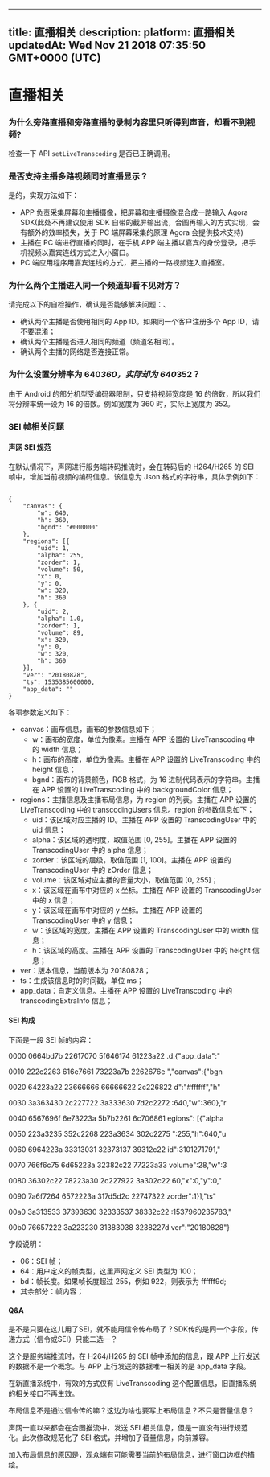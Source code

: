
---
title: 直播相关
description: 
platform: 直播相关
updatedAt: Wed Nov 21 2018 07:35:50 GMT+0000 (UTC)
---
# 直播相关
### 为什么旁路直播和旁路直播的录制内容里只听得到声音，却看不到视频?

检查一下 API `setLiveTranscoding` 是否已正确调用。

### 是否支持主播多路视频同时直播显示？

是的，实现方法如下：

* APP 负责采集屏幕和主播摄像，把屏幕和主播摄像混合成一路输入 Agora SDK(此处不再建议使用 SDK 自带的截屏输出流，合图再输入的方式实现，会有额外的效率损失，关于 PC 端屏幕采集的原理 Agora 会提供技术支持)
* 主播在 PC 端进行直播的同时，在手机 APP 端主播以嘉宾的身份登录，把手机视频以嘉宾连线方式进入小窗口。
* PC 端应用程序用嘉宾连线的方式，把主播的一路视频连入直播室。

### 为什么两个主播进入同一个频道却看不见对方？

请完成以下的自检操作，确认是否能够解决问题：、

* 确认两个主播是否使用相同的 App ID。如果同一个客户注册多个 App ID，请不要混淆；
* 确认两个主播是否进入相同的频道（频道名相同）。
* 确认两个主播的网络是否连接正常。

### 为什么设置分辨率为 640*360，实际却为 640*352？

由于 Android 的部分机型受编码器限制，只支持视频宽度是 16 的倍数，所以我们将分辨率统一设为 16 的倍数。例如宽度为 360 时，实际上宽度为 352。


### SEI 帧相关问题

#### 声网 SEI 规范

在默认情况下，声网进行服务端转码推流时，会在转码后的 H264/H265 的 SEI 帧中，增加当前视频的编码信息。该信息为 Json 格式的字符串，具体示例如下：

```

{
    "canvas": {
        "w": 640,
        "h": 360,
        "bgnd": "#000000"
    },
    "regions": [{
        "uid": 1,
        "alpha": 255,
        "zorder": 1,
        "volume": 50,
        "x": 0,
        "y": 0,
        "w": 320,
        "h": 360
    }, {
        "uid": 2,
        "alpha": 1.0,
        "zorder": 1,
        "volume": 89,
        "x": 320,
        "y": 0,
        "w": 320,
        "h": 360
    }],
    "ver": "20180828",
    "ts": 1535385600000,
    "app_data": ""
}

```

各项参数定义如下：
* canvas：画布信息，画布的参数信息如下；
   * w：画布的宽度，单位为像素。主播在 APP 设置的 LiveTranscoding 中的 width 信息；
   * h：画布的高度，单位为像素。主播在 APP 设置的 LiveTranscoding 中的 height 信息；
   * bgnd：画布的背景颜色，RGB 格式，为 16 进制代码表示的字符串。主播在 APP 设置的 LiveTranscoding 中的 backgroundColor 信息；
* regions：主播信息及主播布局信息，为 region 的列表。主播在 APP 设置的 LiveTranscoding 中的 transcodingUsers 信息。region 的参数信息如下；
   * uid：该区域对应主播的 ID。主播在 APP 设置的 TranscodingUser 中的 uid 信息；
   * alpha：该区域的透明度，取值范围 [0, 255]。主播在 APP 设置的 TranscodingUser 中的 alpha 信息；
   * zorder：该区域的层级，取值范围 [1, 100]。主播在 APP 设置的 TranscodingUser 中的 zOrder 信息；
   * volume：该区域对应主播的音量大小，取值范围 [0, 255]；
   * x：该区域在画布中对应的 x 坐标。主播在 APP 设置的 TranscodingUser 中的 x 信息；
   * y：该区域在画布中对应的 y 坐标。主播在 APP 设置的 TranscodingUser 中的 y 信息；
   * w：该区域的宽度。主播在 APP 设置的 TranscodingUser 中的 width 信息；
   * h：该区域的高度。主播在 APP 设置的 TranscodingUser 中的 height 信息；
* ver：版本信息，当前版本为 20180828；
* ts：生成该信息时的时间戳，单位 ms；
* app_data：自定义信息。主播在 APP 设置的 LiveTranscoding 中的 transcodingExtraInfo 信息；

#### SEI 构成

下面是一段 SEI 帧的内容：

0000  0664bd7b 22617070 5f646174 61223a22  .d.{"app_data":"

0010  222c2263 616e7661 73223a7b 2262676e  ","canvas":{"bgn

0020  64223a22 23666666 66666622 2c226822  d":"#ffffff","h"

0030  3a363430 2c227722 3a333630 7d2c2272  :640,"w":360},"r

0040  6567696f 6e73223a 5b7b2261 6c706861  egions": [{"alpha

0050  223a3235 352c2268 223a3634 302c2275  ":255,"h":640,"u

0060  6964223a 33313031 32373137 39312c22  id":3101271791,"

0070  766f6c75 6d65223a 32382c22 77223a33  volume":28,"w":3

0080  36302c22 78223a30 2c227922 3a302c22  60,"x":0,"y":0,"

0090  7a6f7264 6572223a 317d5d2c 22747322  zorder":1}],"ts"

00a0  3a313533 37393630 32333537 38332c22  :1537960235783,"

00b0  76657222 3a223230 31383038 3238227d  ver":"20180828"}

字段说明：

* 06：SEI 帧；
* 64：用户定义的帧类型，这里声网定义 SEI 类型为 100；
* bd：帧长度。如果帧长度超过 255，例如 922，则表示为 ffffff9d;
* 其余部分：帧内容；

#### Q&A

是不是只要在这儿用了SEI，就不能用信令传布局了？SDK传的是同一个字段，传递方式（信令或SEI）只能二选一？

这个是服务端推流时，在 H264/H265 的 SEI 帧中添加的信息，跟 APP 上行发送的数据不是一个概念。与 APP 上行发送的数据唯一相关的是 app_data 字段。

在新直播系统中，有效的方式仅有 LiveTranscoding 这个配置信息，旧直播系统的相关接口不再生效。

布局信息不是通过信令传的嘛？这边为啥也要写上布局信息？不只是音量信息？ 

声网一直以来都会在合图推流中，发送 SEI 相关信息，但是一直没有进行规范化。此次修改规范化了 SEI 格式，并增加了音量信息，向前兼容。

加入布局信息的原因是，观众端有可能需要当前的布局信息，进行窗口边框的描绘。



